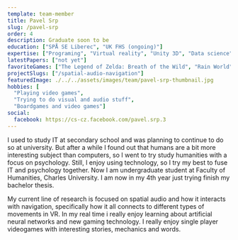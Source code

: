 ```yaml
---
template: team-member
title: Pavel Srp
slug: /pavel-srp
order: 4
description: Graduate soon to be
education: ["SPÅ SE Liberec", "UK FHS (ongoing)"]
expertise: ["Programing", "Virtual reality", "Unity 3D", "Data science"]
latestPapers: ["not yet"]
favoriteGames: ["The Legend of Zelda: Breath of the Wild", "Rain World", "Outer Wilds", "Tunic"]
projectSlugs: ["/spatial-audio-navigation"]
featuredImage: ./../../assets/images/team/pavel-srp-thumbnail.jpg
hobbies: [
  "Playing video games", 
  "Trying to do visual and audio stuff",
  "Boardgames and video games"]
social:
  facebook: https://cs-cz.facebook.com/pavel.srp.3
---
```


I used to study IT at secondary school and was planning to continue to do so at university. But after a while I found out that humans are a bit more interesting subject than computers, so I went to try study humanities with a focus on psychology. Still, I enjoy using technology, so I try my best to fuse IT and psychology together. Now I am undergraduate student at Faculty of Humanities, Charles University. I am now in my 4th year just trying finish my bachelor thesis.

My current line of research is focused on spatial audio and how it interacts with navigation, specifically how it all connects to different types of movements in VR. In my real time i really enjoy learning about artificial neural networks and new gaming technology. I really enjoy single player videogames with interesting stories, mechanics and words.